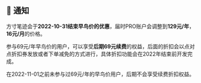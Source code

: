 ## 📢 通知

方寸笔迹会于**2022-10-31结束早鸟价的优惠**，届时PRO账户会调整到**129元/年**，**16元/月**的价格。

参与69元/年早鸟价的用户，可以享受**后期69元续费**的权益，后面的折扣会以点对点折扣券发放或者下单减免的方式进行，具体折扣功能会在2022年结束前开发完成。

在2022-11-01之前未参与过69元/年的早鸟价用户，后期不会享受续费折扣权益。